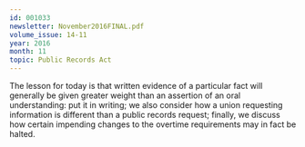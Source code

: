 ```yaml
---
id: 001033
newsletter: November2016FINAL.pdf
volume_issue: 14-11
year: 2016
month: 11
topic: Public Records Act
---
```


The lesson for today is that written evidence of a particular fact will generally be given greater weight than an assertion of an oral understanding: put it in writing; we also consider how a union requesting information is different than a public records request; finally, we discuss how certain impending changes to the overtime requirements may in fact be halted.